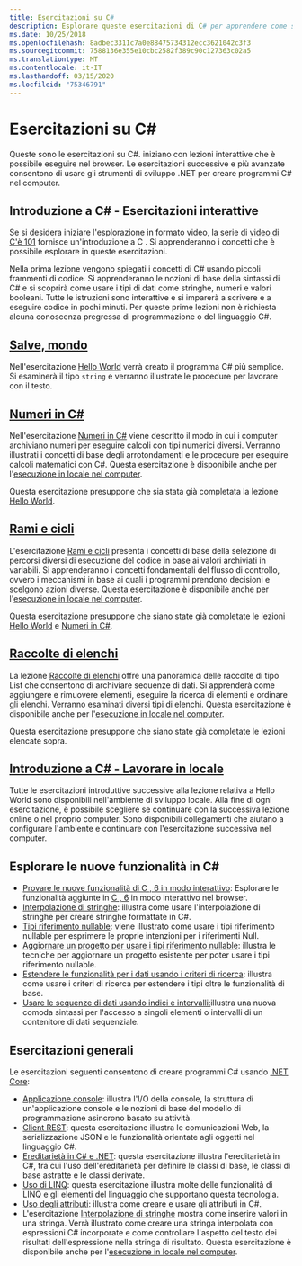 ```yaml
---
title: Esercitazioni su C#
description: Esplorare queste esercitazioni di C# per apprendere come si compilano i programmi in C# e conoscere le funzionalità del linguaggio C#.
ms.date: 10/25/2018
ms.openlocfilehash: 8adbec3311c7a0e88475734312ecc3621042c3f3
ms.sourcegitcommit: 7588136e355e10cbc2582f389c90c127363c02a5
ms.translationtype: MT
ms.contentlocale: it-IT
ms.lasthandoff: 03/15/2020
ms.locfileid: "75346791"
---
```

# <a name="c-tutorials"></a>Esercitazioni su C#

Queste sono le esercitazioni su C#. iniziano con lezioni interattive che è possibile eseguire nel browser. Le esercitazioni successive e più avanzate consentono di usare gli strumenti di sviluppo .NET per creare programmi C# nel computer.

## <a name="introduction-to-c-interactive-tutorials"></a>Introduzione a C# - Esercitazioni interattive

Se si desidera iniziare l'esplorazione in formato video, la serie di [video di C'è 101](https://aka.ms/dotnet3-csharp) fornisce un'introduzione a C . Si apprenderanno i concetti che è possibile esplorare in queste esercitazioni.

Nella prima lezione vengono spiegati i concetti di C# usando piccoli frammenti di codice. Si apprenderanno le nozioni di base della sintassi di C# e si scoprirà come usare i tipi di dati come stringhe, numeri e valori booleani. Tutte le istruzioni sono interattive e si imparerà a scrivere e a eseguire codice in pochi minuti. Per queste prime lezioni non è richiesta alcuna conoscenza pregressa di programmazione o del linguaggio C#.

## <a name="hello-world"></a>[Salve, mondo](intro-to-csharp/hello-world.yml)

Nell'esercitazione [Hello World](intro-to-csharp/hello-world.yml) verrà creato il programma C# più semplice. Si esaminerà il tipo `string` e verranno illustrate le procedure per lavorare con il testo.

## <a name="numbers-in-c"></a>[Numeri in C#](intro-to-csharp/numbers-in-csharp.yml)

Nell'esercitazione [Numeri in C#](intro-to-csharp/numbers-in-csharp.yml) viene descritto il modo in cui i computer archiviano numeri per eseguire calcoli con tipi numerici diversi. Verranno illustrati i concetti di base degli arrotondamenti e le procedure per eseguire calcoli matematici con C#. Questa esercitazione è disponibile anche per l'[esecuzione in locale nel computer](intro-to-csharp/numbers-in-csharp-local.md).

Questa esercitazione presuppone che sia stata già completata la lezione [Hello World](intro-to-csharp/hello-world.yml).

## <a name="branches-and-loops"></a>[Rami e cicli](intro-to-csharp/branches-and-loops.yml)

L'esercitazione [Rami e cicli](intro-to-csharp/branches-and-loops.yml) presenta i concetti di base della selezione di percorsi diversi di esecuzione del codice in base ai valori archiviati in variabili. Si apprenderanno i concetti fondamentali del flusso di controllo, ovvero i meccanismi in base ai quali i programmi prendono decisioni e scelgono azioni diverse. Questa esercitazione è disponibile anche per l'[esecuzione in locale nel computer](intro-to-csharp/branches-and-loops-local.md).

Questa esercitazione presuppone che siano state già completate le lezioni [Hello World](intro-to-csharp/hello-world.yml) e [Numeri in C#](intro-to-csharp/numbers-in-csharp.yml).

## <a name="list-collection"></a>[Raccolte di elenchi](intro-to-csharp/list-collection.yml)

La lezione [Raccolte di elenchi](intro-to-csharp/list-collection.yml) offre una panoramica delle raccolte di tipo List che consentono di archiviare sequenze di dati. Si apprenderà come aggiungere e rimuovere elementi, eseguire la ricerca di elementi e ordinare gli elenchi. Verranno esaminati diversi tipi di elenchi. Questa esercitazione è disponibile anche per l'[esecuzione in locale nel computer](intro-to-csharp/arrays-and-collections.md).

Questa esercitazione presuppone che siano state già completate le lezioni elencate sopra.

## <a name="introduction-to-c----work-locally"></a>[Introduzione a C# - Lavorare in locale](intro-to-csharp/local-environment.md)

Tutte le esercitazioni introduttive successive alla lezione relativa a Hello World sono disponibili nell'ambiente di sviluppo locale. Alla fine di ogni esercitazione, è possibile scegliere se continuare con la successiva lezione online o nel proprio computer. Sono disponibili collegamenti che aiutano a configurare l'ambiente e continuare con l'esercitazione successiva nel computer.

## <a name="explore-new-features-in-c"></a>Esplorare le nuove funzionalità in C\#

* [Provare le nuove funzionalità di C , 6 in modo interattivo](exploration/csharp-6.yml): Esplorare le funzionalità aggiunte in [C , 6](../whats-new/csharp-6.md) in modo interattivo nel browser.
* [Interpolazione di stringhe](string-interpolation.md): illustra come usare l'interpolazione di stringhe per creare stringhe formattate in C#.
* [Tipi riferimento nullable](nullable-reference-types.md): viene illustrato come usare i tipi riferimento nullable per esprimere le proprie intenzioni per i riferimenti Null.
* [Aggiornare un progetto per usare i tipi riferimento nullable](upgrade-to-nullable-references.md): illustra le tecniche per aggiornare un progetto esistente per poter usare i tipi riferimento nullable.
* [Estendere le funzionalità per i dati usando i criteri di ricerca](pattern-matching.md): illustra come usare i criteri di ricerca per estendere i tipi oltre le funzionalità di base.
* [Usare le sequenze di dati usando indici e intervalli:](ranges-indexes.md)illustra una nuova comoda sintassi per l'accesso a singoli elementi o intervalli di un contenitore di dati sequenziale.

## <a name="general-tutorials"></a>Esercitazioni generali

Le esercitazioni seguenti consentono di creare programmi C# usando [.NET Core](../../core/index.md):

* [Applicazione console](console-teleprompter.md): illustra l'I/O della console, la struttura di un'applicazione console e le nozioni di base del modello di programmazione asincrono basato su attività.
* [Client REST](console-webapiclient.md): questa esercitazione illustra le comunicazioni Web, la serializzazione JSON e le funzionalità orientate agli oggetti nel linguaggio C#.
* [Ereditarietà in C# e .NET](inheritance.md): questa esercitazione illustra l'ereditarietà in C#, tra cui l'uso dell'ereditarietà per definire le classi di base, le classi di base astratte e le classi derivate.
* [Uso di LINQ](working-with-linq.md): questa esercitazione illustra molte delle funzionalità di LINQ e gli elementi del linguaggio che supportano questa tecnologia.
* [Uso degli attributi](attributes.md): illustra come creare e usare gli attributi in C#.
* L'esercitazione [Interpolazione di stringhe](exploration/interpolated-strings.yml) mostra come inserire valori in una stringa. Verrà illustrato come creare una stringa interpolata con espressioni C# incorporate e come controllare l'aspetto del testo dei risultati dell'espressione nella stringa di risultato. Questa esercitazione è disponibile anche per l'[esecuzione in locale nel computer](exploration/interpolated-strings-local.md).
